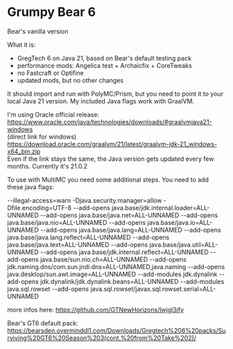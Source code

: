 # Grumpy Bear 6
Bear's vanilla version

What it is: 
+ GregTech 6 on Java 21, based on Bear's default testing pack
+ performance mods: Angelica test + Archaicfix + CoreTweaks
+ no Fastcraft or Optifine
+ updated mods, but no other changes

It should import and run with PolyMC/Prism, but you need to point it to your local Java 21 version. My included Java flags work with GraalVM. 

I'm using Oracle official release:  
https://www.oracle.com/java/technologies/downloads/#graalvmjava21-windows  
(direct link for windows) https://download.oracle.com/graalvm/21/latest/graalvm-jdk-21_windows-x64_bin.zip  
Even if the link stays the same, the Java version gets updated every few months. Currently it's 21.0.2  
 
To use with MultiMC you need some additional steps. You need to add these java flags:  

--illegal-access=warn -Djava.security.manager=allow -Dfile.encoding=UTF-8 --add-opens java.base/jdk.internal.loader=ALL-UNNAMED --add-opens java.base/java.net=ALL-UNNAMED --add-opens java.base/java.nio=ALL-UNNAMED --add-opens java.base/java.io=ALL-UNNAMED --add-opens java.base/java.lang=ALL-UNNAMED --add-opens java.base/java.lang.reflect=ALL-UNNAMED --add-opens java.base/java.text=ALL-UNNAMED --add-opens java.base/java.util=ALL-UNNAMED --add-opens java.base/jdk.internal.reflect=ALL-UNNAMED --add-opens java.base/sun.nio.ch=ALL-UNNAMED --add-opens jdk.naming.dns/com.sun.jndi.dns=ALL-UNNAMED,java.naming --add-opens java.desktop/sun.awt.image=ALL-UNNAMED --add-modules jdk.dynalink --add-opens jdk.dynalink/jdk.dynalink.beans=ALL-UNNAMED --add-modules java.sql.rowset --add-opens java.sql.rowset/javax.sql.rowset.serial=ALL-UNNAMED

more infos here: https://github.com/GTNewHorizons/lwjgl3ify

Bear's GT6 default pack:  
https://bearsden.overminddl1.com/Downloads/Gregtech%206%20packs/Surviving%20GT6%20Season%203(cont.%20from%20Take%202)/
